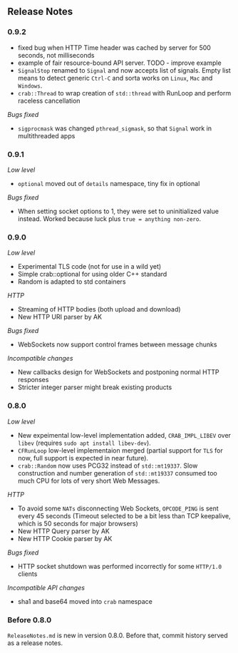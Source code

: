 ## Release Notes

### 0.9.2

- fixed bug when HTTP Time header was cached by server for 500 seconds, not milliseconds
- example of fair resource-bound API server. TODO - improve example
- `SignalStop` renamed to `Signal` and now accepts list of signals. Empty list means to detect generic `Ctrl-C` and sorta works on `Linux`, `Mac` and `Windows`.
- `crab::Thread` to wrap creation of `std::thread` with RunLoop and perform raceless cancellation

*Bugs fixed*
- `sigprocmask` was changed `pthread_sigmask`, so that `Signal` work in multithreaded apps

### 0.9.1

*Low level*
- `optional` moved out of `details` namespace, tiny fix in optional

*Bugs fixed*
- When setting socket options to 1, they were set to uninitialized value instead. Worked because luck plus `true = anything non-zero`.  

### 0.9.0

*Low level*
- Experimental TLS code (not for use in a wild yet)
- Simple crab::optional for using older C++ standard
- Random is adapted to std containers 

*HTTP*
- Streaming of HTTP bodies (both upload and download)  
- New HTTP URI parser by AK

*Bugs fixed*
- WebSockets now support control frames between message chunks

*Incompatible changes*
- New callbacks design for WebSockets and postponing normal HTTP responses
- Stricter integer parser might break existing products

### 0.8.0

*Low level*
- New expeimental low-level implementation added, `CRAB_IMPL_LIBEV` over `libev` (requires `sudo apt install libev-dev`).
- `CFRunLoop` low-level implementaion merged (partial support for `TLS` for now, full support is expected in near future).
- `crab::Random` now uses PCG32 instead of `std::mt19337`. Slow construction and number generation of `std::mt19337` consumed too much CPU for lots of very short Web Messages.

*HTTP*
- To avoid some `NATs` disconnecting Web Sockets, `OPCODE_PING` is sent every 45 seconds (Timeout selected to be a bit less than TCP keepalive, which is 50 seconds for major browsers)
- New HTTP Query parser by AK
- New HTTP Cookie parser by AK

*Bugs fixed*
- HTTP socket shutdown was performed incorrectly for some `HTTP/1.0` clients

*Incompatible API changes*
- sha1 and base64 moved into `crab` namespace

### Before 0.8.0

`ReleaseNotes.md` is new in version 0.8.0. Before that, commit history served as a release notes. 
